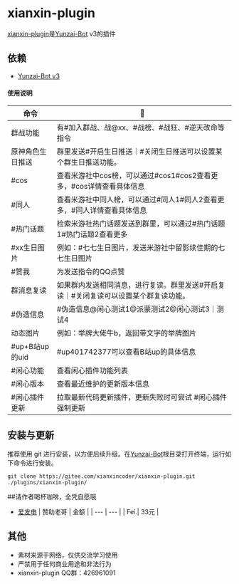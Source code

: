 # xianxin-plugin

[xianxin-plugin](https://gitee.com/xianxincoder/xianxin-plugin)是[Yunzai-Bot](https://gitee.com/Le-niao/Yunzai-Bot) v3的插件

## 依赖

- [Yunzai-Bot v3](https://gitee.com/Le-niao/Yunzai-Bot)

#### 使用说明


| 命令 | 🌰 |
| --- | --- |
| 群战功能 | 有#加入群战、战@xx、#战榜、#战狂、#逆天改命等指令 |
| 原神角色生日推送 | 群里发送#开启生日推送｜#关闭生日推送可以设置某个群生日推送功能。 |
| #cos | 查看米游社中cos榜，可以通过#cos1#cos2查看更多，#cos详情查看具体信息 |
| #同人 | 查看米游社中同人榜，可以通过#同人1#同人2查看更多，#同人详情查看具体信息 |
| #热门话题 | 检索米游社热门话题发送到群里，可以通过#热门话题1#热门话题2查看更多 |
| #xx生日图片 | 例如：#七七生日图片，发送米游社中留影续佳期的七七生日图片 |
| #赞我 | 为发送指令的QQ点赞 |
| 群消息复读 | 如果群内发送相同消息，进行复读。群里发送#开启复读｜#关闭复读可以设置某个群复读功能。 |
| #伪造信息 | #伪造信息@闲心测试1@派蒙测试2@闲心测试3｜测试4 |
| 动态图片 | 例如：举牌大佬牛b，返回带文字的举牌图片 |
| #up+B站up的uid | #up401742377可以查看B站up的具体信息 |
| #闲心功能 | 查看闲心插件功能列表 |
| #闲心版本 | 查看最近维护的更新版本信息 |
| #闲心插件更新 | 拉取最新代码更新插件，更新失败时可尝试 #闲心插件强制更新 |


## 安装与更新

推荐使用 git 进行安装，以方便后续升级。在[Yunzai-Bot](https://gitee.com/Le-niao/Yunzai-Bot)根目录打开终端，运行如下命令进行安装。

```base
git clone https://gitee.com/xianxincoder/xianxin-plugin.git ./plugins/xianxin-plugin/
```


##请作者喝杯咖啡，全凭自愿哦
- [爱发电](https://afdian.net/@xianxin)
| 赞助老哥 | 金额 |
| --- | --- |
| Fei.| 33元 |

## 其他
- 素材来源于网络，仅供交流学习使用
- 严禁用于任何商业用途和非法行为
- xianxin-plugin QQ群：426961091